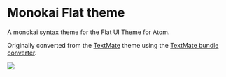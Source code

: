 # Monokai Flat theme

A monokai syntax theme for the Flat UI Theme for Atom.

Originally converted from the [TextMate](http://www.monokai.nl/blog/wp-content/asdev/Monokai.tmTheme)
theme using the [TextMate bundle converter](http://atom.io/docs/latest/converting-a-text-mate-theme).

![](https://raw.github.com/gnomus/atom-monokai-flat/master/screen.png)
